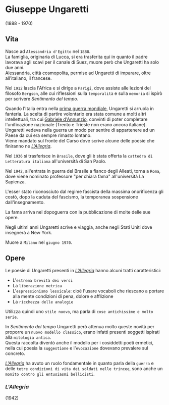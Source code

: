 # Giuseppe Ungaretti
(1888 - 1970)

## Vita

Nasce ad `Alessandria d'Egitto` nel `1888`.\
La famiglia, originaria di Lucca, si era trasferita qui in quanto il padre lavorava agli scavi per il canale di Suez, muore però che Ungaretti ha solo due anni.\
Alessandria, città cosmopolita, permise ad Ungaretti di imparare, oltre all'italiano, il francese.

Nel `1912` lascia l'Africa e si dirige a `Parigi`, dove assiste alle lezioni del filosofo `Bergson`, alle cui riflessioni sulla `temporalità` e sulla `memoria` si ispirò per scrivere *Sentimento del tempo*.

Quando l'Italia entra nella [prima guerra mondiale][prima-guerra-mondiale], Ungaretti si arruola in fanteria. La scelta di partire volontario era stata comune a molti altri intellettuali, tra cui [Gabriele d'Annunzio][gabriele-d-annunzio], convinti di poter completare l'unificazione nazionale (Trento e Trieste non erano ancora italiane). Ungaretti vedeva nella guerra un modo per sentire di appartenere ad un Paese da cui era sempre rimasto lontano.\
Viene mandato sul fronte del Carso dove scrive alcune delle poesie che finiranno ne [*L'Allegria*][allegria].

Nel `1936` si trasferisce in `Brasile`, dove gli è stata offerta la `cattedra di Letteratura italiana` all'università di San Paolo.

Nel `1942`, all'entrata in guerra del Brasile a fianco degli Alleati, torna a `Roma`, dove viene nominato professore "per chiara fama" all'università La Sapienza.

L'esser stato riconosciuto dal regime fascista della massima onorificenza gli costò, dopo la caduta del fascismo, la temporanea sospensione dall'insegnamento.

La fama arriva nel dopoguerra con la pubblicazione di molte delle sue opere.

Negli ultimi anni Ungaretti scrive e viaggia, anche negli Stati Uniti dove insegnerà a New York.

Muore a `Milano` nel `giugno 1970`.

## Opere

Le poesie di Ungaretti presenti in [*L'Allegria*][allegria] hanno alcuni tratti caratteristici:
- L'`estrema brevità dei versi`
- La `liberazione metrica`
- L'`espressionismo lessicale`: cioè l'usare vocaboli che riescano a portare alla mente condizioni di pena, dolore e afflizione
- La `ricchezza delle analogie`

Utilizza quindi uno `stile nuovo`, ma parla di `cose antichissime e molto serie`.

In *Sentimento del tempo* Ungaretti però attenua molto queste novità per proporre un `nuovo modello classico`, erano infatti presenti soggetti ispirati alla `mitologia antica`.\
Questa raccolta diventò anche il modello per i cosiddetti poeti ermetici, nella cui poesia la `suggestione` e l'`evocazione` dovevano prevalere sul concreto.

[*L'Allegria*][allegria] ha avuto un ruolo fondamentale in quanto parla della `guerra` e delle `tetre condizioni di vita dei soldati nelle trincee`, sono anche un `monito contro gli entusiasmi bellicisti`.

### *L'Allegria*
(1942)

[allegria]: #l-allegria

[gabriele-d-annunzio]: Gabriele-D-Annunzio.md

[prima-guerra-mondiale]: https://github.com/alex-sandri/riassunti-storia/blob/main/La-prima-guerra-mondiale.md
